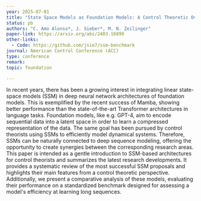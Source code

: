 ```yaml
---
year: 2025-07-01
title: "State Space Models as Foundation Models: A Control Theoretic Overview"
status: pb
authors: "C. Amo Alonso*, J. Sieber*, M. N. Zeilinger"
paper-link: https://arxiv.org/abs/2403.16899
other-links: 
  - Code: https://github.com/jsie7/ssm-benchmark
journal: American Control Conference (ACC)
type: conference
remark: 
topic: foundation

---
```


In recent years, there has been a growing interest in integrating linear state-space models (SSM) in deep neural network architectures of foundation models. This is exemplified by the recent success of Mamba, showing better performance than the state-of-the-art Transformer architectures in language tasks. Foundation models, like e.g. GPT-4, aim to encode sequential data into a latent space in order to learn a compressed representation of the data. The same goal has been pursued by control theorists using SSMs to efficiently model dynamical systems. Therefore, SSMs can be naturally connected to deep sequence modeling, offering the opportunity to create synergies between the corresponding research areas. This paper is intended as a gentle introduction to SSM-based architectures for control theorists and summarizes the latest research developments. It provides a systematic review of the most successful SSM proposals and highlights their main features from a control theoretic perspective. Additionally, we present a comparative analysis of these models, evaluating their performance on a standardized benchmark designed for assessing a model's efficiency at learning long sequences.
